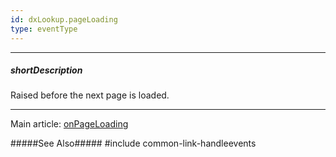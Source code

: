 ```yaml
---
id: dxLookup.pageLoading
type: eventType
---
```

---
##### shortDescription
Raised before the next page is loaded.

---
Main article: [onPageLoading](/api-reference/10%20UI%20Widgets/dxLookup/1%20Configuration/onPageLoading.md '/Documentation/ApiReference/UI_Components/dxLookup/Configuration/#onPageLoading')

#####See Also#####
#include common-link-handleevents